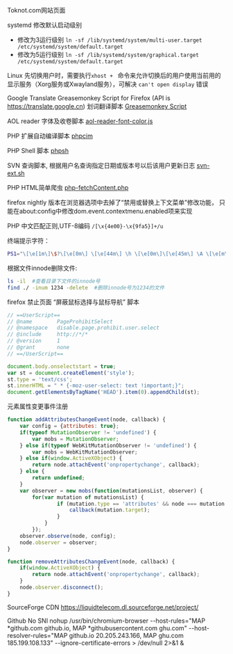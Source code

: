 Toknot.com网站页面

systemd 修改默认启动级别
 * 修改为3运行级别
  `ln -sf /lib/systemd/system/multi-user.target /etc/systemd/system/default.target`
 * 修改为5运行级别
  `ln -sf /lib/systemd/system/graphical.target /etc/systemd/system/default.target`

Linux 先切换用户时，需要执行`xhost + ` 命令来允许切换后的用户使用当前用的显示服务（Xorg服务或Xwayland服务），可解决 `can't open display` 错误

Google Translate Greasemonkey Script for Firefox (API is https://translate.google.cn) 划词翻译脚本
[Greasemonkey Script](http://toknot.com/download/google_translate_for_firefox.js)

AOL reader 字体及收卷脚本
[aol-reader-font-color.js](http://toknot.com/download/aol-reader-font-color.js)

PHP 扩展自动编译脚本
[phpcim](http://toknot.com/download/phpicm)

PHP Shell 脚本
[phpsh](http://toknot.com/download/phpsh)

SVN 查询脚本, 根据用户名查询指定日期或版本号以后该用户更新日志
[svn-ext.sh](http://toknot.com/download/svn-ext.sh)

PHP HTML简单爬虫
[php-fetchContent.php](http://toknot.com/download/fetchPage.php)

firefox nightly 版本在浏览器选项中去掉了“禁用或替换上下文菜单”修改功能，
只能在about:config中修改dom.event.contextmenu.enabled项来实现

PHP 中文匹配正则,UTF-8编码 `/[\x{4e00}-\x{9fa5}]+/u`

终端提示字符：
```bash
PS1="\[\e[1m\]\$?\[\e[0m\] \[\e[44m\] \h \[\e[0m\]\[\e[45m\] \A \[\e[m\]\[\e[42m\] \u \[\e[0m\]\[\e[46m\] \w \[\e[0m\] \[\e[1m\]\\$\[\e[0m\] "
```

根据文件innode删除文件:
```bash
ls -il  #查看目录下文件的innode号
find ./ -inum 1234 -delete  #删除innode号为1234的文件
```


firefox 禁止页面 “屏蔽鼠标选择与鼠标导航” 脚本
```javascript
// ==UserScript==
// @name        PageProhibitSelect
// @namespace   disable.page.prohibit.user.select
// @include     http://*/*
// @version     1
// @grant       none
// ==/UserScript==

document.body.onselectstart = true;
var st = document.createElement('style');
st.type = 'text/css';
st.innerHTML = " * {-moz-user-select: text !important;}";
document.getElementsByTagName('HEAD').item(0).appendChild(st);
```

元素属性变更事件注册
```javascript
function addAttributesChangeEvent(node, callback) {
    var config = {attributes: true};
    if(typeof MutationObserver != 'undefined') {
        var mobs = MutationObserver;
    } else if(typeof WebKitMutationObserver != 'undefined') {
        var mobs = WebKitMutationObserver;
    } else if(window.ActiveXObject) {
        return node.attachEvent('onpropertychange', callback);
    } else {
        return undefined;
    }
    var observer = new mobs(function(mutationsList, observer) {
        for(var mutation of mutationsList) {
                if (mutation.type == 'attributes' && node === mutation.target) {
                    callback(mutation.target);
                }
            }
        });
    observer.observe(node, config);
    node.observer = observer;
}

function removeAttributesChangeEvent(node, callback) {
    if(window.ActiveXObject) {
        return node.attachEvent('onpropertychange', callback);
    }
    node.observer.disconnect();
}
```

SourceForge CDN
https://liquidtelecom.dl.sourceforge.net/project/

Github No SNI
nohup /usr/bin/chromium-browser --host-rules="MAP *github.com github.io, MAP *githubusercontent.com ghu.com" --host-resolver-rules="MAP github.io 20.205.243.166, MAP ghu.com 185.199.108.133" --ignore-certificate-errors > /dev/null 2>&1 &